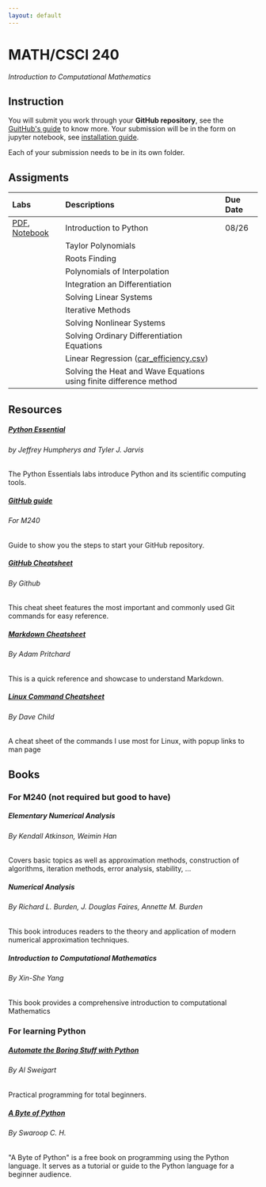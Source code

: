 ```yaml
---
layout: default
---
```




# MATH/CSCI 240
<i>Introduction to Computational Mathematics</i>

## Instruction

You will submit you work through your **GitHub repository**, see the <a href="/guides/github_guide.html">GuitHub's guide</a> to know more. Your submission will be in the form on jupyter notebook, see [installation guide](install.html).


Each of your submission needs to be in its own folder.


## Assigments


| Labs         | Descriptions      | Due Date |
|:-------------|:------------------|:------|
| <a href="labs/0.pdf">PDF</a>, <a href="labs/0_exercises.ipynb">Notebook</a> | Introduction to Python | 08/26 |
| | Taylor Polynomials |  |
|  | Roots Finding | |
| | Polynomials of Interpolation|  |
|  | Integration an Differentiation |  |
|  | Solving Linear Systems |   |
|| Iterative Methods |  |
|  | Solving Nonlinear Systems | |
|  | Solving Ordinary Differentiation Equations |  |
|  | Linear Regression (<a href="labs/car_efficiency.csv">car_efficiency.csv</a>) | |
| | Solving the Heat and Wave Equations using finite difference method | |

## Resources

<div class="row">
  <div class="col-sm-4 py-2">
    <div class="card card-body h-100">
     <h5 class="card-title"><a href="https://github.com/Foundations-of-Applied-Mathematics/Labs/raw/master/docs/PythonEssentials.pdf">Python Essential</a></h5>
     <h6 class="card-subtitle mb-2 text-muted">by Jeffrey Humpherys and Tyler J. Jarvis</h6>
      <p class="card-text">
      The Python Essentials labs introduce Python and its scientific computing tools.
      </p>
    </div>
  </div>

  <div class="col-sm-4 py-2">
    <div class="card h-100 card-body">
      <h5 class="card-title"><a href="/guides/github_guide.html">GitHub guide</a></h5>
       <h6 class="card-subtitle mb-2 text-muted">For M240</h6>
      <p class="card-text">
      Guide to show you the steps to start your GitHub repository.
      </p>
    </div>
  </div>

  <div class="col-sm-4 py-2">
    <div class="card card-body h-100">
      <h5 class="card-title"><a href="https://education.github.com/git-cheat-sheet-education.pdf">GitHub Cheatsheet</a></h5>
      <h6 class="card-subtitle mb-2 text-muted">By Github</h6>
      <p class="card-text">
      This cheat sheet features the most important and commonly used Git commands for easy reference.
      </p>
    </div>
  </div>


  <div class="col-sm-4 py-2">
    <div class="card card-body h-100">
      <h5 class="card-title"><a href="https://github.com/adam-p/markdown-here/wiki/Markdown-Cheatsheet">Markdown Cheatsheet</a></h5>
      <h6 class="card-subtitle mb-2 text-muted">By Adam Pritchard</h6>
      <p class="card-text">
      This is a quick reference and showcase to understand Markdown.
      </p>
    </div>
  </div>

  <div class="col-sm-4 py-2">
    <div class="card h-100 card-body">
      <h5 class="card-title"><a href="https://www.cheatography.com/davechild/cheat-sheets/linux-command-line/">Linux Command Cheatsheet</a></h5>
      <h6 class="card-subtitle mb-2 text-muted">By Dave Child</h6>
      <p class="card-text">
      A cheat sheet of the commands I use most for Linux, with popup links to man page
      </p>
    </div>
  </div>
</div>



## Books

### For M240 (not required but good to have)

<div class="row">
  <div class="col-sm-4 py-2">
    <div class="card card-body h-100">
      <h5 class="card-title">Elementary Numerical Analysis</h5>
      <h6 class="card-subtitle mb-2 text-muted">By Kendall Atkinson, Weimin Han</h6>
      <p class="card-text">
          Covers basic topics as well as approximation methods, construction of algorithms,
          iteration methods, error analysis, stability, ...
      </p>
    </div>
  </div>
  <div class="col-sm-4 py-2">
    <div class="card h-100 card-body">
    <h5 class="card-title">Numerical Analysis</h5>
      <h6 class="card-subtitle mb-2 text-muted">By Richard L. Burden, J. Douglas Faires, Annette M. Burden</h6>
      <p class="card-text">
        This book introduces readers to the theory and application of modern numerical approximation techniques.
        </p>
    </div>
  </div>
  <div class="col-sm-4 py-2">
    <div class="card card-body h-100">
      <h5 class="card-title">Introduction to Computational Mathematics</h5>
      <h6 class="card-subtitle mb-2 text-muted">By Xin-She Yang</h6>
      <p class="card-text">
      This book provides a comprehensive introduction to computational Mathematics
      </p>
    </div>
  </div>
</div>

### For learning Python

<div class="row">
  <div class="col-sm-4 py-2">
    <div class="card card-body h-100">
      <h5 class="card-title"><a href="https://automatetheboringstuff.com/">Automate the Boring Stuff with Python</a></h5>
      <h6 class="card-subtitle mb-2 text-muted">By Al Sweigart</h6>
      <p class="card-text">
          Practical programming for total beginners.
        </p>
    </div>
  </div>
  <div class="col-sm-4 py-2">
    <div class="card h-100 card-body">
      <h5 class="card-title"><a href="https://python.swaroopch.com/">A Byte of Python</a></h5>
      <h6 class="card-subtitle mb-2 text-muted">By Swaroop C. H.</h6>
      <p class="card-text">
      "A Byte of Python" is a free book on programming using the Python language. It serves as a tutorial or guide to the Python language for a beginner audience.
      </p>
    </div>
  </div>
</div>
